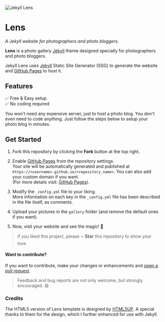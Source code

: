 ![Jekyll Lens](https://i.imgur.com/Qi7gdQC.png)

# Lens
*A Jekyll website  for photographers and photo bloggers.*

**Lens** is a photo gallery [Jekyll](https://jekyllrb.com/) theme designed
specially for photographers and photo bloggers.

Jekyll Lens uses [Jekyll](https://jekyllrb.com/) Static Site Generator (SSG) to
generate the website and [GitHub Pages](https://pages.github.com) to host it.

## Features

  ✅ Free & Easy setup  
  ✅ No coding required  

You won't need any expensive server, just to host a photo blog. You don't
even need to code anything. Just follow the steps below to setup your photo blog
in minutes.

## Get Started

1.  Fork this repository by clicking the **Fork** button at the top right.

1.  Enable [GitHub Pages](https://pages.github.com) from the repository
    settings.  
    Your site will be automatically generated and published at
    `https://<username>.github.io/<repository_name>`. You can also add your
    custom domain if you want.  
    (For more details visit: [GitHub Pages](https://pages.github.com)).

1.  Modify the `_config.yml` file to your liking.  
    More information on each key in the `_config.yml` file has been described in
    the file itself, as comments.

1.  Upload your pictures in the `gallery` folder (and remove the default ones if
    you want).

1.  Now, visit your website and see the magic! 🎉

> If you liked this project, please ⭐ **Star** this repository to show your
>  love.


#### Want to contribute?
If you want to contribute, make your changes or enhancements and [open a
pull request](https://github.com/somuappu75/Photo-Gallery/compare).

> Feedback and bug reports are not only welcome, but strongly encouraged. 😄

### Credits
The HTML5 version of Lens template is designed by [HTML5UP](https://html5up.net/lens).
A special thanks to them for the design, which I further enhanced for use with
Jekyll.
